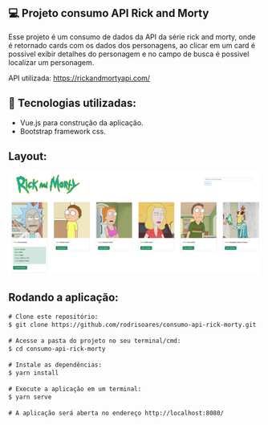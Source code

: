 ## 💻 Projeto consumo API Rick and Morty

Esse projeto é um consumo de dados da API da série rick and morty, onde é retornado cards com os dados dos personagens, ao clicar em um card é possivel exibir detalhes do personagem e no campo de busca é possivel localizar um personagem.

 API utilizada:  https://rickandmortyapi.com/

## 🚀 Tecnologias utilizadas:
- Vue.js para construção da aplicação.
- Bootstrap framework css.

## Layout:

<img src="https://github.com/rodrisoares/consumo-api-rick-morty/blob/main/src/assets/img/rickandmorty-print.PNG" />

## Rodando a aplicação:
```
# Clone este repositório:
$ git clone https://github.com/rodrisoares/consumo-api-rick-morty.git

# Acesse a pasta do projeto no seu terminal/cmd:
$ cd consumo-api-rick-morty

# Instale as dependências:
$ yarn install

# Execute a aplicação em um terminal:
$ yarn serve

# A aplicação será aberta no endereço http://localhost:8080/
```
